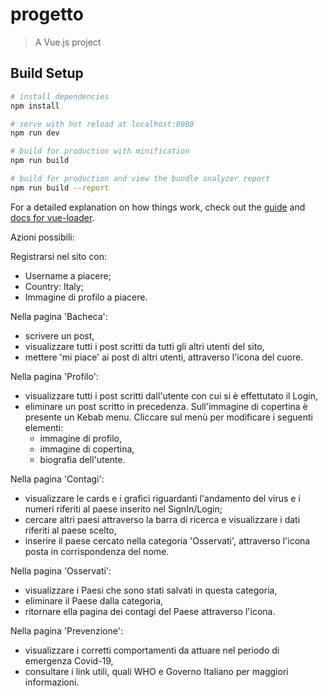 # progetto

> A Vue.js project

## Build Setup

``` bash
# install dependencies
npm install

# serve with hot reload at localhost:8080
npm run dev

# build for production with minification
npm run build

# build for production and view the bundle analyzer report
npm run build --report
```

For a detailed explanation on how things work, check out the [guide](http://vuejs-templates.github.io/webpack/) and [docs for vue-loader](http://vuejs.github.io/vue-loader).

Azioni possibili:

Registrarsi nel sito con:
- Username a piacere;
- Country: Italy;
- Immagine di profilo a piacere.

Nella pagina 'Bacheca':
- scrivere un post,
- visualizzare tutti i post scritti da tutti gli altri utenti del sito,
- mettere 'mi piace' ai post di altri utenti, attraverso l'icona del cuore.

Nella pagina 'Profilo':
- visualizzare tutti i post scritti dall'utente con cui si è effettutato il Login,
- eliminare un post scritto in precedenza.
  Sull'immagine di copertina è presente un Kebab menu. Cliccare sul menù per modificare i seguenti elementi:
  - immagine di profilo,
  - immagine di copertina,
  - biografia dell'utente.

Nella pagina 'Contagi':
- visualizzare le cards e i grafici riguardanti l'andamento del virus e i numeri riferiti al paese inserito nel SignIn/Login;
- cercare altri paesi attraverso la barra di ricerca e visualizzare i dati riferiti al paese scelto,
- inserire il paese cercato nella categoria 'Osservati', attraverso l'icona posta in corrispondenza del nome.

Nella pagina 'Osservati':
- visualizzare i Paesi che sono stati salvati in questa categoria,
- eliminare il Paese dalla categoria,
- ritornare ella pagina dei contagi del Paese attraverso l'icona.

Nella pagina 'Prevenzione': 
- visualizzare i corretti comportamenti da attuare nel periodo di emergenza Covid-19,
- consultare i link utili, quali WHO e Governo Italiano per maggiori informazioni.
